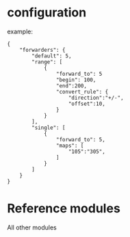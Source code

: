 <!--
 * @Author: Chuanbin Wang - wcb@sloong.com
 * @Date: 2021-03-24 11:49:29
 * @LastEditTime: 2021-09-23 16:34:13
 * @LastEditors: Chuanbin Wang
 * @FilePath: /engine/src/modules/gateway/README.md
 * Copyright 2015-2020 Sloong.com. All Rights Reserved
 * @Description: 
-->

# configuration

example:
```
{
    "forwarders": {
        "default": 5,
        "range": [
            {
                "forward_to": 5
                "begin": 100,
                "end":200,
                "convert_rule": {
                    "direction":"+/-",
                    "offset":10,
                }
            }
        ],
        "single": [
            {
                "forward_to": 5,
                "maps": [
                    "105":"305",
                ]
            }
        ]
    }
}

```

# Reference modules
All other modules
